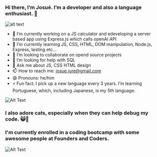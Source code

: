 ### Hi there, I’m Josué. I’m a developer and also a language enthusiast. 👋

![alt text](https://encrypted-tbn0.gstatic.com/images?q=tbn:ANd9GcTGnhHBf-8TXR_gzUP7jrNzY7KGnNqf_e2J1g&usqp=CAU)

- 🔭 I’m currently working on a JS calculator and edeveloping a server based app using Express.js which calls openAI API
- 🌱 I’m currently learning JS, CSS, HTML, DOM manipulation, Node.js, Express, testing etc...
- 👯 I’m looking to collaborate on opend source projects
- 🤔 I’m looking for help with SQL
- 💬 Ask me about JS, CSS HTML design
- 📫 How to reach me: josue.jure@gmail.com
- 😄 Pronouns: he/him
- ⚡ Fun fact: I pick up a new language every 3 years. I’m learning Portuguese, which, including Japanese, is my 5th language.

![Alt Text](https://media.giphy.com/media/3oKIPnAiaMCws8nOsE/giphy.gif)

### I also adore cats, especially when they can help debug my code. 😺🐾

### I'm currently enrolled in a coding bootcamp with some awesome people at Founders and Coders.

![Alt Text](https://media.giphy.com/media/bAQH7WXKqtIBrPs7sR/giphy.gif)



